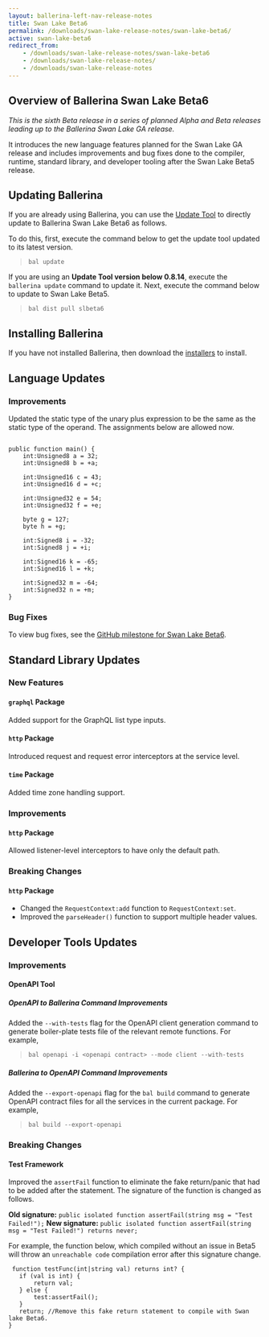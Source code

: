 ```yaml
---
layout: ballerina-left-nav-release-notes
title: Swan Lake Beta6
permalink: /downloads/swan-lake-release-notes/swan-lake-beta6/
active: swan-lake-beta6
redirect_from: 
    - /downloads/swan-lake-release-notes/swan-lake-beta6
    - /downloads/swan-lake-release-notes/
    - /downloads/swan-lake-release-notes
---
```


## Overview of Ballerina Swan Lake Beta6

<em>This is the sixth Beta release in a series of planned Alpha and Beta releases leading up to the Ballerina Swan Lake GA release.</em> 

It introduces the new language features planned for the Swan Lake GA release and includes improvements and bug fixes done to the compiler, runtime, standard library, and developer tooling after the Swan Lake Beta5 release.

## Updating Ballerina

If you are already using Ballerina, you can use the [Update Tool](/learn/tooling-guide/cli-tools/update-tool/) to directly update to Ballerina Swan Lake Beta6 as follows. 

To do this, first, execute the command below to get the update tool updated to its latest version. 

> `bal update`

If you are using an **Update Tool version below 0.8.14**, execute the `ballerina update` command to update it. Next, execute the command below to update to Swan Lake Beta5.

> `bal dist pull slbeta6`

## Installing Ballerina

If you have not installed Ballerina, then download the [installers](/downloads/#swanlake) to install.

## Language Updates

### Improvements

Updated the static type of the unary plus expression to be the same as the static type of the operand. The assignments below are allowed now.

```ballerina

public function main() {
    int:Unsigned8 a = 32;
    int:Unsigned8 b = +a;

    int:Unsigned16 c = 43;
    int:Unsigned16 d = +c;

    int:Unsigned32 e = 54;
    int:Unsigned32 f = +e;

    byte g = 127;
    byte h = +g;

    int:Signed8 i = -32;
    int:Signed8 j = +i;

    int:Signed16 k = -65;
    int:Signed16 l = +k;

    int:Signed32 m = -64;
    int:Signed32 n = +m;
}
```

### Bug Fixes

To view bug fixes, see the [GitHub milestone for Swan Lake Beta6](https://github.com/ballerina-platform/ballerina-lang/milestone/119).

## Standard Library Updates

### New Features

#### `graphql` Package
Added support for the GraphQL list type inputs.

#### `http` Package
Introduced request and request error interceptors at the service level.

#### `time` Package
Added time zone handling support.

### Improvements

#### `http` Package
Allowed listener-level interceptors to have only the default path.

### Breaking Changes

#### `http` Package
- Changed the `RequestContext:add` function to `RequestContext:set`.
- Improved the `parseHeader()` function to support multiple header values.

## Developer Tools Updates

### Improvements

#### OpenAPI Tool 

##### OpenAPI to Ballerina Command Improvements

Added the `--with-tests` flag for the OpenAPI client generation command to generate boiler-plate tests file of the relevant remote functions. For example,

  > `bal openapi -i <openapi contract> --mode client --with-tests`

##### Ballerina to OpenAPI Command Improvements

Added the `--export-openapi` flag for the `bal build` command to generate OpenAPI contract files for all the services in the current package. For example,

  > `bal build --export-openapi`

### Breaking Changes

#### Test Framework 

Improved the `assertFail` function to eliminate the fake return/panic that had to be added after the statement. The signature of the function is changed as follows.

**Old signature:** `public isolated function assertFail(string msg = "Test Failed!");`
**New signature:** `public isolated function assertFail(string msg = "Test Failed!") returns never;`

For example, the function below, which compiled without an issue in Beta5 will throw an `unreachable code` compilation error after this signature change.

```ballerina
 function testFunc(int|string val) returns int? {
   if (val is int) {
       return val;
   } else {
       test:assertFail();
   }
   return; //Remove this fake return statement to compile with Swan lake Beta6.
}
```
 